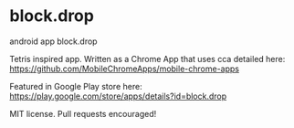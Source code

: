 # block.drop
android app block.drop

Tetris inspired app.
Written as a Chrome App that uses cca detailed here: https://github.com/MobileChromeApps/mobile-chrome-apps

Featured in Google Play store here: https://play.google.com/store/apps/details?id=block.drop

MIT license.
Pull requests encouraged!